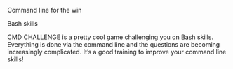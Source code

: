 Command line for the win

Bash skills

CMD CHALLENGE is a pretty cool game challenging you on Bash skills. Everything is done via the command line and the questions are becoming increasingly complicated. It’s a good training to improve your command line skills!
